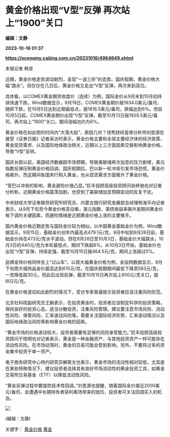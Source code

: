 # 黄金价格出现“V型”反弹 再次站上“1900”关口
**编辑：文静**

**2023-10-16 01:37**

**https://economy.caijing.com.cn/20231016/4964649.shtml**

本报记者 韩昱

近期，黄金价格走势波动剧烈，呈现“一波三折”的态势。国庆假期，黄金价格大幅“跳水”。但仅仅在几日后，黄金价格又走出“V型”反弹，再次来到高位。

具体看，以COMEX黄金期货收盘价（连续）为例，国际金价从9月末到10月初持续快速下跌。Wind数据显示，9月19日，COMEX黄金期价报1934.0美元/盎司，随即下跌，在10月5日达到近期最低点，报1816.5美元/盎司，跌幅达到6%。但自10月5日起，COMEX黄金期价出现“V型”反弹，截至10月13日报1928.5美元/盎司，再次站上“1900”关口，期间涨幅也约为6%。

黄金价格在如此短的时间内“大落大起”，原因几何？领秀财经首席分析师刘思源在接受《证券日报》记者采访时表示，黄金价格主要和全球主要经济体的经济政策、黄金现货需求、以及国际地缘政治相关，近期以上三方面因素交替影响黄金价格，导致“V型”反转。

国庆长假以前，美国经济数据超市场预期，导致美联储再次加息的压力剧增，美元指数反弹压制黄金价格回调。国庆假期后，巴以新一轮冲突引发市场恐慌，黄金价格飙升。而这期间各国央行购入黄金，也从现货需求方面推升了黄金价格。

“受巴以冲突的影响，黄金避险价值凸显。”巨丰投顾高级投资顾问翁梓驰也对记者分析称，近期黄金价格震荡加剧，也受到了美联储加息预期变动的反复干扰。

中央财经大学证券期货研究所研究员、内蒙古银行研究发展部总经理杨海平向记者表示，从9月下旬至今黄金价格变动看，美元指数、美债收益率飙升是期间黄金价格下调的关键因素，而避险情绪是近期黄金价格上涨的主要推手。

国内黄金价格近期走势与国际金价较为相似。以中国黄金基础金价为例，Wind数据显示，9月15日，基础金价创年内最高点479.1元/克，9月中旬到9月26日前，基础金价尚在473元/克水平波动。但在9月26日至10月3日，基础金价大幅跳水，10月3日的440元/克为本轮最低点，期间下跌超8%。从10月3日开始，基础金价也出现“V型”反弹，持续走强，截至10月15日报464.5元/克，期间上涨超过5%。

品牌金饰价格同样坐上“过山车”。以周大福黄金价格为例，金投网数据显示，9月下旬周大福饰品金价最高达到615元/克，在国庆假期期间最低下降至583元/克，一克降低超30元，但此后出现反弹，截至10月15日再次站上600元/克关口，报602元/克。

在黄金价格波动如此剧烈的情况下，受访专家普遍提示投资者应该注重风险防范。

北京社科院副研究员王鹏表示，在投资黄金时，投资者应该制定科学的投资策略，保持良好的投资心态，适当分散投资，注重风险管理。建议要注意市场风险、流动性风险、保管风险、汇率波动风险等。需要关注国际经济形势、汇率波动情况以及国际地缘政治风险等影响黄金价格的因素。

“黄金市场的价格波动较大，投资者需要有足够的风险承受能力。”巨丰投顾高级投资顾问于晓明也对记者表示，黄金是一种金融资产，与其他投资资产一样可能存在流动性风险。在市场动荡时，黄金的交易可能会受到影响。另外，不要将过多的资金集中投资于单一资产。

电子商务研究中心特约研究员解筱文也表示，黄金市场的流动性相对较低，尤其是在某些特殊情况下，建议投资者选择具有良好市场流动性的黄金投资工具，如黄金交易所交易基金（ETF）以降低流动性风险。

“黄金反弹过程中要提防技术性回调。”刘思源也提醒，随着国际金价接近2000美元/盎司，会遭遇中长期持有者获利离场带来的抛压，投资者可关注回调买入的机会。

![](https://tx1.cdn.caijing.com.cn/2014-03-27/114048455.jpg)

(编辑：文静)

关键字： [黄金价格](https://app.caijing.com.cn/tags.php?tag=%E9%BB%84%E9%87%91%E4%BB%B7%E6%A0%BC "黄金价格") [黄金](https://app.caijing.com.cn/tags.php?tag=%E9%BB%84%E9%87%91 "黄金")